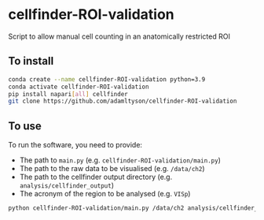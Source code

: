 # cellfinder-ROI-validation
Script to allow manual cell counting in an anatomically restricted ROI


## To install
```bash
conda create --name cellfinder-ROI-validation python=3.9
conda activate cellfinder-ROI-validation
pip install napari[all] cellfinder
git clone https://github.com/adamltyson/cellfinder-ROI-validation
```

## To use
To run the software, you need to provide:
* The path to `main.py` (e.g. `cellfinder-ROI-validation/main.py`)
* The path to the raw data to be visualised (e.g. `/data/ch2`)
* The path to the cellfinder output directory (e.g. `analysis/cellfinder_output`)
* The acronym of the region to be analysed (e.g. `VISp`)

```bash
python cellfinder-ROI-validation/main.py /data/ch2 analysis/cellfinder_output VISp
```